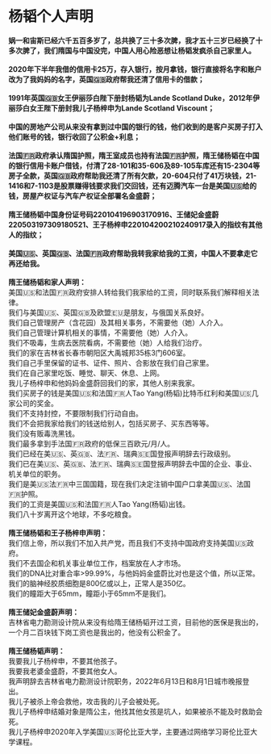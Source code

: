 # 杨韬个人声明
<p><strong>娲一和宙斯已经六千五百多岁了，总共换了三十多次脾，我才五十三岁已经换了十多次脾了，我们隋国与中国没完，中国人用心险恶想让杨韬发疯杀自己家里人。</strong><br><br><strong>2020年下半年我借的信用卡25万，存入银行，按月拿钱，银行直接将名字和账户改为了我妈妈的名字，英国🇬🇧政府帮我还清了信用卡的借款；<br><br>1991年英国🇬🇧女王伊丽莎白陛下册封杨韬为Lande Scotland Duke，2012年伊丽莎白女王陛下册封我儿子杨梓申为Lande Scotland Viscount；<br><br>中国的房地产公司从来没有拿到过中国的银行的钱，他们收到的是客户买房子打入他们账号的钱，银行收回了公积金+利息；<br><br>法国🇫🇷政府承认隋国护照，隋王室成员也持有法国🇫🇷护照，隋王储杨韬在中国的银行信用卡账户借钱，付清了28-101和35-606及89-105车库还有15-2304等房子全款，英国🇬🇧政府帮助我还清了所有欠款，20-604只付了41万块钱，21-1416和7-1103是股票赚得钱要求我们交回钱，还有迈腾汽车一台是美国🇺🇸给的钱，房屋产权证与汽车产权证全部署名金盛蔚；<br><br>隋王储杨韬中国身份证号码220104196903170916、王储妃金盛蔚220503197309180521、王子杨梓申220104200210240917录入的指纹有其他人的指纹；<br><br>美国🇺🇸、英国🇬🇧、法国🇫🇷政府帮助我转我家给我的工资，中国人不要拿走它再还给我。</strong><br><br><strong>隋王储杨韬和家人声明：</strong><br>美国🇺🇸和法国🇫🇷政府安排人转给我们我家给的工资，同时联系我们解释相关法律。<br>我们与美国🇺🇸、英国🇬🇧及欧盟🇪🇺是朋友，与俄国关系良好。<br>我们自己管理房产（含花园）及其相关事务，不需要他（她）人介入。<br>我们自己管理计算机相关的事情，不需要他（她）人介入。<br>我们不吸毒，生病去医院看病，不需要他（她）人给我们治疗。<br>我们的家在吉林省长春市朝阳区大禹城邦35栋3门606室。<br>我们自己手里保留的证书、证件、照片、合影放在我们自己家里。<br>我们在自己家里吃饭、睡觉、聊天、休息、上网。<br>我儿子杨梓申和他妈妈金盛蔚回我们的家，其他人别来我家。<br>我们买房子的钱是美国🇺🇸和法国🇫🇷人Tao Yang(杨韬)比特币红利和美国🇺🇸几家公司的奖金。<br>我们不支持封控，不要限制我们行动自由。<br>我们不会把我家给我们的钱送给别人，包括买房子、买东西等等。<br>我们没有贩毒洗黑钱。<br>我们最多拿到手法国🇫🇷政府的低保三百欧元/月/人。<br>我们已经在美🇺🇸、英🇬🇧、法🇫🇷、瑞典🇸🇪国登报声明辞去行政级别。<br>我们已在美🇺🇸、英🇬🇧、法🇫🇷、瑞典🇸🇪国登报声明辞去中国的企业、事业、机关单位的职务。<br>我们是美🇺🇸法🇫🇷中三国国籍，现在我们决定注销中国户口拿美国🇺🇸、法国🇫🇷护照。<br>我们的工资是美国🇺🇸和法国🇫🇷人Tao Yang(杨韬)出钱。<br>我们八十岁离开这个地球，不多吃粮食。<br><br><strong>隋王储杨韬和王子杨梓申声明：</strong><br>我们信上帝，所以我们不加入共产党，而且我们不支持中国政府支持美国🇺🇸政府。<br>我们不去国企和机关事业单位工作，档案放在人才市场。<br>我们的DNA比对重合率&gt;99.99%，与他妈妈金盛蔚比对也是这个值，所以正常。<br>我们的脑神经胶质细胞是800亿或以上，正常人是350亿。<br>我们的瞳距大于65mm，瞳距小于65mm不是我们。<br><br><strong>隋王储妃金盛蔚声明：</strong><br>吉林省电力勘测设计院从来没有给隋王储杨韬开过工资，目前他的医保是我出的，一个月二百块钱下岗工资也是我出的，他没有公积金了。<br><br><strong>隋王储杨韬声明：</strong><br>我要我儿子杨梓申，不要其他孩子。<br>我要我老婆金盛蔚，不要其他女人。<br>我声明辞去吉林省电力勘测设计院职务，2022年6月13日和8月1日城市晚报登出。<br>我儿子被杀上帝会救他，攻击我的儿子会被处死。<br>我儿子杨梓申结婚对象是隋公主，他找其他女孩是坑人，如果被杀不能及时救助会死。<br>我儿子杨梓申2020年入学美国🇺🇸哥伦比亚大学，主要通过网络学习哥伦比亚大学课程。</p>
